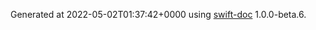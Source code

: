 Generated at 2022-05-02T01:37:42+0000 using [swift-doc](https://github.com/SwiftDocOrg/swift-doc) 1.0.0-beta.6.
